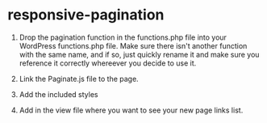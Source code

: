 # responsive-pagination
1) Drop the pagination function in the functions.php file into your WordPress functions.php file. Make sure there isn't another function with the same name, and if so, just quickly rename it and make sure you reference it correctly whereever you decide to use it.

2) Link the Paginate.js file to the page.

3) Add the included styles

4) Add <?php pagination(); ?> in the view file where you want to see your new page links list.
